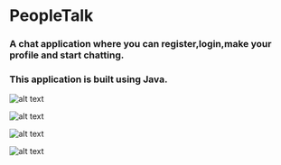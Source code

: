 # PeopleTalk 
### A chat application where you can register,login,make your profile and start chatting.

### This application is built using Java.


![alt text](<https://github.com/ryan3142/PeopleTalk/blob/main/Interface.png>)

![alt text](<https://github.com/ryan3142/PeopleTalk/blob/main/Exception.png>)

![alt text](<https://github.com/ryan3142/PeopleTalk/blob/main/Profile.png>)

![alt text](<https://github.com/ryan3142/PeopleTalk/blob/main/Interface.png>)

